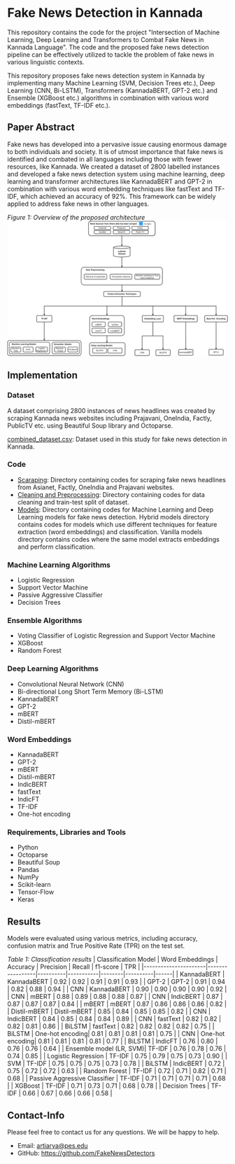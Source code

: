 
# Fake News Detection in Kannada
This repository contains the code for the project "Intersection of Machine Learning, Deep Learning and Transformers to Combat Fake News in Kannada Language". The code and the proposed fake news detection pipeline can be effectively utilized to tackle the problem of fake news in various linguistic contexts.

This repository proposes fake news detection system in Kannada by implementing many Machine Learning (SVM, Decision Trees etc.), Deep Learning (CNN, Bi-LSTM), Transformers (KannadaBERT, GPT-2 etc.) and Ensemble (XGBoost etc.) algorithms in combination with various word embeddings (fastText, TF-IDF etc.).


## Paper Abstract
Fake news has developed into a pervasive issue causing enormous damage to both individuals and society. It is of utmost importance that fake news is identified and combated in all languages including those with fewer resources, like Kannada. We created a dataset of 2800 labelled instances and developed a fake news detection system using machine learning, deep learning and transformer architectures like KannadaBERT and GPT-2 in
combination with various word embedding techniques like fastText and TF-IDF, which achieved an accuracy of 92%. This framework can be widely applied to address fake news in other languages.

*Figure 1: Overview of the proposed architecture*
![Proposed architecture](https://github.com/FakeNewsDetectors/FND-Kannada/blob/main/Images/pipeline.png)



## Implementation
### Dataset
A dataset comprising 2800 instances of news headlines was created by scraping Kannada news websites including Prajavani, OneIndia, Factly, PublicTV etc. using Beautiful Soup library and Octoparse.

[combined_dataset.csv](https://github.com/FakeNewsDetectors/FND-Kannada/blob/main/data/v2/combined_dataset.csv): Dataset used in this study for fake news detection in Kannada.



### Code
- [Scaraping](https://github.com/FakeNewsDetectors/FND-Kannada/tree/main/codes/Scraping): Directory containing codes for scraping fake news headlines from Asianet, Factly, OneIndia and Prajavani websites.
- [Cleaning and Preprocessing](https://github.com/FakeNewsDetectors/FND-Kannada/tree/main/codes/Cleaning%20and%20pre-processing): Directory containing codes for data cleaning and train-test split of dataset.
- [Models](https://github.com/FakeNewsDetectors/FND-Kannada/tree/main/codes/Models): Directory containing codes for Machine Learning and Deep Learning models for fake news detection. Hybrid models directory contains codes for models which use different techniques for feature extraction (word embeddings) and classification. Vanilla models directory contains codes where the same model extracts embeddings and perform classification. 


### Machine Learning Algorithms
- Logistic Regression
- Support Vector Machine
- Passive Aggressive Classifier
- Decision Trees

### Ensemble Algorithms
- Voting Classifier of Logistic Regression and Support Vector Machine
- XGBoost
- Random Forest

### Deep Learning Algorithms
- Convolutional Neural Network (CNN)
- Bi-directional Long Short Term Memory (Bi-LSTM)
- KannadaBERT
- GPT-2
- mBERT
- Distil-mBERT

### Word Embeddings 
- KannadaBERT
- GPT-2
- mBERT
- Distil-mBERT
- IndicBERT
- fastText
- IndicFT
- TF-IDF
- One-hot encoding

### Requirements, Libraries and Tools
- Python
- Octoparse
- Beautiful Soup
- Pandas
- NumPy
- Scikit-learn 
- Tensor-Flow 
- Keras

## Results
Models were evaluated using various metrics, including accuracy, confusion matrix and True Positive Rate (TPR) on the test set.  

*Table 1: Classification results*
| Classification Model | Word Embeddings | Accuracy | Precision | Recall | f1-score | TPR  |
|----------------------|-----------------|----------|-----------|--------|----------|------|
| KannadaBERT          | KannadaBERT     | 0.92     | 0.92      | 0.91   | 0.91     | 0.93 |
| GPT-2                | GPT-2           | 0.91     | 0.94      | 0.82   | 0.88     | 0.94 |
| CNN                  | KannadaBERT     | 0.90     | 0.90      | 0.90   | 0.90     | 0.92 |
| CNN                  | mBERT           | 0.88     | 0.89      | 0.88   | 0.88     | 0.87 |
| CNN                  | IndicBERT       | 0.87     | 0.87      | 0.87   | 0.87     | 0.84 |
| mBERT                | mBERT           | 0.87     | 0.86      | 0.86   | 0.86     | 0.82 |
| Distil-mBERT         | Distil-mBERT    | 0.85     | 0.84      | 0.85   | 0.85     | 0.82 |
| CNN                  | IndicBERT       | 0.84     | 0.85      | 0.84   | 0.84     | 0.89 |
| CNN                  | fastText        | 0.82     | 0.82      | 0.82   | 0.81     | 0.86 |
| BiLSTM               | fastText        | 0.82     | 0.82      | 0.82   | 0.82     | 0.75 |
| BiLSTM               | One-hot encoding| 0.81     | 0.81      | 0.81   | 0.81     | 0.75 |
| CNN                  | One-hot encoding| 0.81     | 0.81      | 0.81   | 0.81     | 0.77 |
| BiLSTM               | IndicFT         | 0.76     | 0.80      | 0.76   | 0.76     | 0.64 |
| Ensemble model (LR, SVM)| TF-IDF        | 0.76     | 0.78      | 0.76   | 0.74     | 0.85 |
| Logistic Regression  | TF-IDF          | 0.75     | 0.79      | 0.75   | 0.73     | 0.90 |
| SVM                  | TF-IDF          | 0.75     | 0.75      | 0.75   | 0.73     | 0.78 |
| BiLSTM               | IndicBERT       | 0.72     | 0.75      | 0.72   | 0.72     | 0.63 |
| Random Forest        | TF-IDF          | 0.72     | 0.71      | 0.82   | 0.71     | 0.68 |
| Passive Aggressive Classifier | TF-IDF  | 0.71     | 0.71      | 0.71   | 0.71     | 0.68 |
| XGBoost              | TF-IDF          | 0.71     | 0.73      | 0.71   | 0.68     | 0.78 |
| Decision Trees       | TF-IDF          | 0.66     | 0.67      | 0.66   | 0.66     | 0.58 |
 

## Contact-Info
Please feel free to contact us for any questions. We will be happy to help.
- Email: artiarya@pes.edu
- GitHub: https://github.com/FakeNewsDetectors







